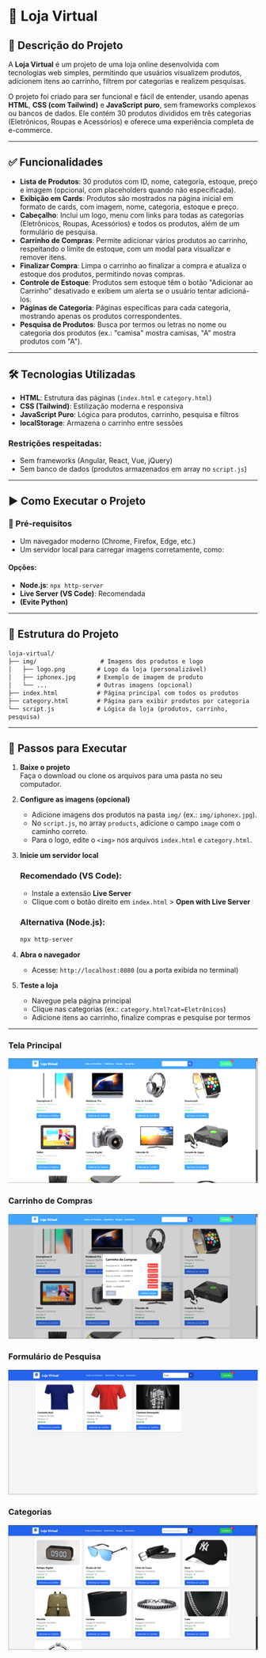 # 🛒 Loja Virtual

## 📄 Descrição do Projeto

A **Loja Virtual** é um projeto de uma loja online desenvolvida com tecnologias web simples, permitindo que usuários visualizem produtos, adicionem itens ao carrinho, filtrem por categorias e realizem pesquisas. 

O projeto foi criado para ser funcional e fácil de entender, usando apenas **HTML**, **CSS (com Tailwind)** e **JavaScript puro**, sem frameworks complexos ou bancos de dados. Ele contém 30 produtos divididos em três categorias (Eletrônicos, Roupas e Acessórios) e oferece uma experiência completa de e-commerce.

---

## ✅ Funcionalidades

- **Lista de Produtos**: 30 produtos com ID, nome, categoria, estoque, preço e imagem (opcional, com placeholders quando não especificada).
- **Exibição em Cards**: Produtos são mostrados na página inicial em formato de cards, com imagem, nome, categoria, estoque e preço.
- **Cabeçalho**: Inclui um logo, menu com links para todas as categorias (Eletrônicos, Roupas, Acessórios) e todos os produtos, além de um formulário de pesquisa.
- **Carrinho de Compras**: Permite adicionar vários produtos ao carrinho, respeitando o limite de estoque, com um modal para visualizar e remover itens.
- **Finalizar Compra**: Limpa o carrinho ao finalizar a compra e atualiza o estoque dos produtos, permitindo novas compras.
- **Controle de Estoque**: Produtos sem estoque têm o botão "Adicionar ao Carrinho" desativado e exibem um alerta se o usuário tentar adicioná-los.
- **Páginas de Categoria**: Páginas específicas para cada categoria, mostrando apenas os produtos correspondentes.
- **Pesquisa de Produtos**: Busca por termos ou letras no nome ou categoria dos produtos (ex.: "camisa" mostra camisas, "A" mostra produtos com "A").

---

## 🛠 Tecnologias Utilizadas

- **HTML**: Estrutura das páginas (`index.html` e `category.html`)
- **CSS (Tailwind)**: Estilização moderna e responsiva
- **JavaScript Puro**: Lógica para produtos, carrinho, pesquisa e filtros
- **localStorage**: Armazena o carrinho entre sessões

### Restrições respeitadas:
- Sem frameworks (Angular, React, Vue, jQuery)
- Sem banco de dados (produtos armazenados em array no `script.js`)

---

## ▶️ Como Executar o Projeto

### 🔧 Pré-requisitos

- Um navegador moderno (Chrome, Firefox, Edge, etc.)
- Um servidor local para carregar imagens corretamente, como:

#### Opções:
- **Node.js**: `npx http-server`
- **Live Server (VS Code)**: Recomendada
- **(Evite Python)**

---

## 📁 Estrutura do Projeto

```
loja-virtual/
├── img/                  # Imagens dos produtos e logo
│   ├── logo.png         # Logo da loja (personalizável)
│   ├── iphonex.jpg      # Exemplo de imagem de produto
│   └── ...              # Outras imagens (opcional)
├── index.html           # Página principal com todos os produtos
├── category.html        # Página para exibir produtos por categoria
└── script.js            # Lógica da loja (produtos, carrinho, pesquisa)
```

---

## 🚀 Passos para Executar

1. **Baixe o projeto**  
   Faça o download ou clone os arquivos para uma pasta no seu computador.

2. **Configure as imagens (opcional)**  
   - Adicione imagens dos produtos na pasta `img/` (ex.: `img/iphonex.jpg`).
   - No `script.js`, no array `products`, adicione o campo `image` com o caminho correto.
   - Para o logo, edite o `<img>` nos arquivos `index.html` e `category.html`.

3. **Inicie um servidor local**  

   ### Recomendado (VS Code):
   - Instale a extensão **Live Server**
   - Clique com o botão direito em `index.html` > **Open with Live Server**

   ### Alternativa (Node.js):
   ```bash
   npx http-server
   ```

4. **Abra o navegador**
   - Acesse: `http://localhost:8080` (ou a porta exibida no terminal)

5. **Teste a loja**
   - Navegue pela página principal
   - Clique nas categorias (ex.: `category.html?cat=Eletrônicos`)
   - Adicione itens ao carrinho, finalize compras e pesquise por termos

---

### Tela Principal
![Screenshot 1](img/Screenshot_1.png)

### Carrinho de Compras
![Screenshot 2](img/Screenshot_2.png)

### Formulário de Pesquisa
![Screenshot 3](img/Screenshot_3.png)

### Categorias
![Screenshot 4](img/Screenshot_4.png)
